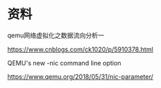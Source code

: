 # 资料

qemu网络虚拟化之数据流向分析一

https://www.cnblogs.com/ck1020/p/5910378.html

QEMU's new -nic command line option

https://www.qemu.org/2018/05/31/nic-parameter/